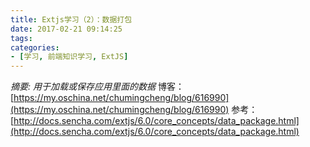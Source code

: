 ```yaml
---
title: Extjs学习（2）：数据打包
date: 2017-02-21 09:14:25
tags:
categories:
- [学习, 前端知识学习, ExtJS]
---
```

*摘要: 用于加载或保存应用里面的数据*
博客：
[https://my.oschina.net/chumingcheng/blog/616990](https://my.oschina.net/chumingcheng/blog/616990)
参考：
[http://docs.sencha.com/extjs/6.0/core_concepts/data_package.html](http://docs.sencha.com/extjs/6.0/core_concepts/data_package.html)
